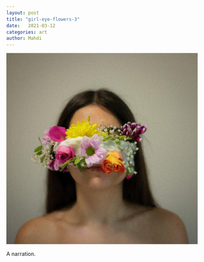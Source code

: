 ```yaml
---
layout: post
title: "girl-eye-flowers-3"
date:   2021-03-12
categories: art
author: Mahdi
---
```


![girl-eye-flowers-3](/img/arts/girl-eye-flowers-3.jpg)

<span class='image-details'>
A narration.
</span>
